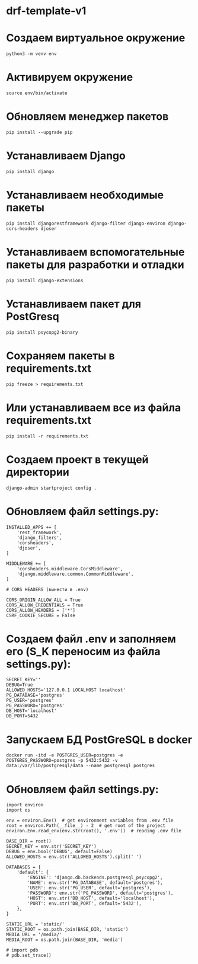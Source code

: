 # drf-template-v1

# Создаем виртуальное окружение

    python3 -m venv env

# Активируем окружение

    source env/bin/activate

# Обновляем менеджер пакетов

    pip install --upgrade pip

# Устанавливаем Django

    pip install django

# Устанавливаем необходимые пакеты

    pip install djangorestframework django-filter django-environ django-cors-headers djoser

# Устанавливаем вспомогательные пакеты для разработки и отладки

    pip install django-extensions

# Устанавливаем пакет для PostGresq

    pip install psycopg2-binary

# Сохраняем пакеты в requirements.txt

    pip freeze > requirements.txt

# Или устанавливаем все из файла requirements.txt

    pip install -r requirements.txt

# Создаем проект в текущей директории

    django-admin startproject config .

# Обновляем файл settings.py:

    INSTALLED_APPS += [
        'rest_framework',
        'django_filters',
        'corsheaders',
        'djoser',
    ]

    MIDDLEWARE += [
        'corsheaders.middleware.CorsMiddleware',
        'django.middleware.common.CommonMiddleware',
    ]

    # CORS HEADERS (вынести в .env)

    CORS_ORIGIN_ALLOW_ALL = True
    CORS_ALLOW_CREDENTIALS = True
    CORS_ALLOW_HEADERS = ['*']
    CSRF_COOKIE_SECURE = False

# Создаем файл .env и заполняем его (S_K переносим из файла settings.py):

    SECRET_KEY=''
    DEBUG=True
    ALLOWED_HOSTS='127.0.0.1 LOCALHOST localhost'
    PG_DATABASE='postgres'
    PG_USER='postgres'
    PG_PASSWORD='postgres'
    DB_HOST='localhost'
    DB_PORT=5432

# Запускаем БД PostGreSQL в docker

    docker run -itd -e POSTGRES_USER=postgres -e POSTGRES_PASSWORD=postgres -p 5432:5432 -v data:/var/lib/postgresql/data --name postgresql postgres

# Обновляем файл settings.py:

    import environ
    import os

    env = environ.Env()  # get environment variables from .env file
    root = environ.Path(__file__) - 2  # get root of the project
    environ.Env.read_env(env.str(root(), '.env'))  # reading .env file

    BASE_DIR = root()
    SECRET_KEY = env.str('SECRET_KEY')
    DEBUG = env.bool('DEBUG', default=False)
    ALLOWED_HOSTS = env.str('ALLOWED_HOSTS').split(' ')

    DATABASES = {
        'default': {
            'ENGINE': 'django.db.backends.postgresql_psycopg2',
            'NAME': env.str('PG_DATABASE', default='postgres'),
            'USER': env.str('PG_USER', default='postgres'),
            'PASSWORD': env.str('PG_PASSWORD', default='postgres'),
            'HOST': env.str('DB_HOST', default='localhost'),
            'PORT': env.str('DB_PORT', default='5432'),
        },
    }

    STATIC_URL = 'static/'
    STATIC_ROOT = os.path.join(BASE_DIR, 'static')
    MEDIA_URL = '/media/'
    MEDIA_ROOT = os.path.join(BASE_DIR, 'media')

    # import pdb
    # pdb.set_trace()
